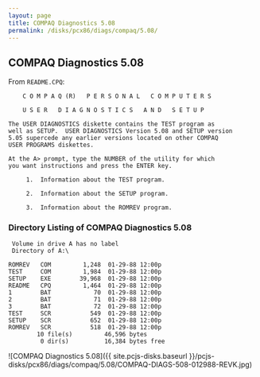 ```yaml
---
layout: page
title: COMPAQ Diagnostics 5.08
permalink: /disks/pcx86/diags/compaq/5.08/
---
```


COMPAQ Diagnostics 5.08
-----------------------

From `README.CPQ`:

        C O M P A Q (R)   P E R S O N A L   C O M P U T E R S
    
        U S E R   D I A G N O S T I C S   A N D   S E T U P
    
    The USER DIAGNOSTICS diskette contains the TEST program as
    well as SETUP.  USER DIAGNOSTICS Version 5.08 and SETUP version
    5.05 supercede any earlier versions located on other COMPAQ
    USER PROGRAMS diskettes.
    
    At the A> prompt, type the NUMBER of the utility for which
    you want instructions and press the ENTER key.
    
         1.  Information about the TEST program.
    
         2.  Information about the SETUP program.
    
         3.  Information about the ROMREV program.

### Directory Listing of COMPAQ Diagnostics 5.08

     Volume in drive A has no label
     Directory of A:\
    
    ROMREV   COM         1,248  01-29-88 12:00p
    TEST     COM         1,984  01-29-88 12:00p
    SETUP    EXE        39,968  01-29-88 12:00p
    README   CPQ         1,464  01-29-88 12:00p
    1        BAT            70  01-29-88 12:00p
    2        BAT            71  01-29-88 12:00p
    3        BAT            72  01-29-88 12:00p
    TEST     SCR           549  01-29-88 12:00p
    SETUP    SCR           652  01-29-88 12:00p
    ROMREV   SCR           518  01-29-88 12:00p
            10 file(s)         46,596 bytes
             0 dir(s)          16,384 bytes free

![COMPAQ Diagnostics 5.08]({{ site.pcjs-disks.baseurl }}/pcjs-disks/pcx86/diags/compaq/5.08/COMPAQ-DIAGS-508-012988-REVK.jpg)
